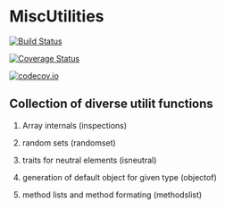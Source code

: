 # MiscUtilities

[![Build Status](https://travis-ci.org/KlausC/MiscUtilities.jl.svg?branch=master)](https://travis-ci.org/KlausC/MiscUtilities.jl)

[![Coverage Status](https://coveralls.io/repos/KlausC/MiscUtilities.jl/badge.svg?branch=master&service=github)](https://coveralls.io/github/KlausC/MiscUtilities.jl?branch=master)

[![codecov.io](http://codecov.io/github/KlausC/MiscUtilities.jl/coverage.svg?branch=master)](http://codecov.io/github/KlausC/MiscUtilities.jl?branch=master)

## Collection of diverse utilit functions

1. Array internals (inspections)

2. random sets (randomset)

3. traits for neutral elements (isneutral)

4. generation of default object for given type (objectof)

5. method lists and method formating (methodslist)

